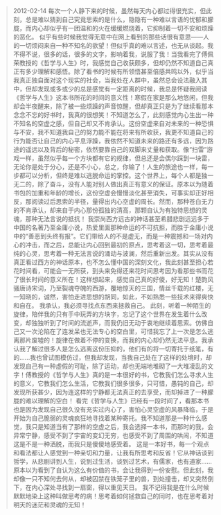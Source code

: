 > 2012-02-14
每次一个人静下来的时候，虽然每天内心都过得很充实，但此刻，总是难以猜到自己究竟思索的是什么，隐隐有一种难以言语的忧郁和朦胧，而内心却似乎有一团温和的火在缓缓燃烧着，它抑制着一切不安和烦躁的恶化。
似乎有些时候我觉得无意中在网上看到的那些话很有意思——人的一切烦闷来自一种不知名的欲望！但似乎真的难以言述，也无从谈起。我不得不说，很多的话，很多的文字，影响着我，说服了我！当我看完了傅佩荣教授的《哲学与人生》时，我感觉自己收获颇多，但却仍然不知道自己真正有多少理解和感悟。除了看书的时候有所领悟甚至倍感共鸣以外，似乎当我真正独自面对这个现实的社会，当我处在人群中，虽然总会设法融入其中，但却发现或多或少的总是感觉有一定距离的时候，我总是怀疑我阅读《哲学与人生》这本书所花的时间的意义性！寒假在家是那么地悠闲，但我却会半夜醒来，除了被一些烦躁的声音惊醒，但却真正只是为了继续看那本念念不忘的好书时，我真的很想笑！不知道怎么了，此刻感觉内心生出一种不知名的空虚之感，但自己却又不肯承认。这份空虚来自对未来的一种恐惧与不安，我不知道我自己的努力能不能在将来有所收获，我更不知道自己的行为能否让自己的内心平息浮躁，我依然不知道未来的路还有多远，因为路途的遥远以及背后的秘密，依然要靠自己的双脚来丈量和获取。像“扫雷”游戏一样，虽然似乎每一个方块都有它的规律，但总还是会偶尔踩到一块雷，无论你是处于分心，还是不小心，总之，你输了！人生的旅途也一样，每一步都可以分析，但终是难以逃脱命运的掌控。这个世界上，每个人都是独一无二的，除了奋斗，没有人能对别人做出真正有意义的保证。原本以为随着书包的加重和年龄的增长，这份空虚会慢慢淡化甚至消失，可事实却正好相反，那阅读过后思索的半径，量得出内心空虚的周长。然而，那种苍白无力的不肯承认，却来自于内心那份孤独的清高，那颗自认为有独特思想的灵魂，那种无法言说的抵抗！
我崇尚西方远古的神话甚至希腊悲剧远远多于中国的名著乃至金庸小说，热爱里面那种命运的不可抗拒，而胜于金庸小说中的“善恶到头终有报”。它们带给人的不是虚无，而是一种震撼和一场对内心的冲击，而之后，总能让内心回到最初的原点，思考着这一切，思考着最纯的心灵，思考着一种无法言说的涌动与波澜，然后重新出发。其实从没有真正看过西方的神话原本，也不怎么懂中国的深刻文化，我此刻甚至担心若花时间看，可能会一无所获，到头来免得还来花时间思考因为看那些书而花了很长时间的意义所在！这样想起来，感觉自己真的好傻，好无知！楚韵风骚唐诗宋词，乃至裂魂夺魄的西游，覆地惊天的三国，情丝千载的红楼，无一知晓的，诚然，害怕走进思想的胡同，如此，不如熟悉一些技术来得爽快和自在。
我承认，我必须寻找点东西来拯救自己。
此刻，听着一种陌生的旋律，陪伴我的只有手中玩弄的方块字，忘记了这个世界在发生着什么改变，却独独听到了时间的流逝声，而我仍旧无动于衷地继续着思索。仿佛自己又一次沦陷在了连发呆也无法专心的空白里，可惜我忘了上一次是怎么逃离那片废墟的！旋律在做着不停的变换，而我的内心却仍然无法平息。我承认我了解过很多人是怎么逃离这份压抑的，他们有的将一切寄托于纸笔，有的……我也曾试图模仿过，但我却发现，当我自己处在了这样的处境时，却发现自己有一种虚假的可耻，除了运动，却也无端地堆砌了一大堆凌乱的文字！傅教授的《哲学与人生》真的是一本很好的书，它教我们怎么寻求人生的意义，它教我们怎么生活，它教我们很多很多，只可惜，愚钝的自己，却发现所获甚少，因为连这样的宁静都无法真正的去享受，而却掉进了一种朦胧的难以理解的空白！
看完《哲学与人生》已经有一段时间了，看那本书也是因为发现自己很久没有充实过内心了，害怕心灵空虚的风暴降临，于是开始为自己脆弱的灵魂疯狂地寻找着某种寄托。我不知道那是一种什么感觉，我只是知道当有了那样的空虚之后，我会选择一本书，而那时的我，会异常宁静，感受不到了宇宙的变幻无穷，也感受不到了周围的哄闹，不知道这是不是一种洒脱，而我只是傻傻地感受着。
这是一本好书，每一个观点和看法都让人感觉到一种亲切和力量，让我有所思考和反省！它从神话谈到哲学，从悲剧讲到人生，说到过生活，谈到过艺术，有儒家，也有道家……
原本以为看到了自认为这么有价值的书，会让我得到一份安慰。但此刻，我却像一只不知何去何从，却被囚禁在铁笼子里的兽，到处撞击，却又突然倒下，在内心深处寻找到一扇窗，得以重见天日。
我不记得我是在什么时候默默地染上这种叫做思考的病！思考着如何拯救自己的同时，也在思考着对明天的迷茫和灵魂的无知！

